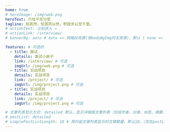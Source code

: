 ```yaml
---
home: true
# heroImage: /img/web.png
heroText: 爪哇干货分享
tagline: 知其然，知其所以然，积跬步以至千里。
# actionText: 立刻进入 →
# actionLink: /interview/
# bannerBg: auto # auto => 网格纹背景(有bodyBgImg时无背景)，默认 | none => 无 | '大图地址' | background: 自定义背景样式       提示：如发现文本颜色不适应你的背景时可以到palette.styl修改$bannerTextColor变量

features: # 可选的
  - title: 面试
    details: 面试小册子
    link: /interview/ # 可选
    imgUrl: /img/web.png # 可选
  - title: 实战项目
    details: 实战项目
    link: /project/ # 可选
    imgUrl: /img/project.png # 可选
  - title: 实战项目 
    details: 实战项目
    link: /project/ # 可选 
    imgUrl: /img/project.png # 可选

# 文章列表显示方式: detailed 默认，显示详细版文章列表（包括作者、分类、标签、摘要、分页等）| simple => 显示简约版文章列表（仅标题和日期）| none 不显示文章列表
# postList: detailed
# simplePostListLength: 10 # 简约版文章列表显示的文章数量，默认10。（仅在postList设置为simple时生效）
---
```

